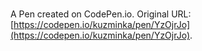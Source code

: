 # 

A Pen created on CodePen.io. Original URL: [https://codepen.io/kuzminka/pen/YzOjrJo](https://codepen.io/kuzminka/pen/YzOjrJo).

